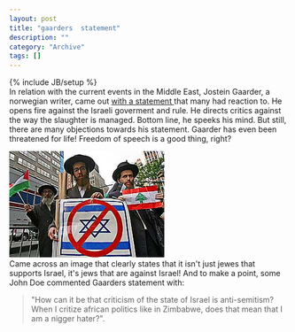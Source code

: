 ```yaml
--- 
layout: post 
title: "gaarders  statement"
description: ""
category: "Archive"
tags: []
---
```

{% include JB/setup %}  
In relation with the current events in the Middle East, Jostein Gaarder, a norwegian writer, came out <a href="http://www.aftenposten.no/meninger/kronikker/article1411153.ece">with a statement </a>  that many had reaction to. He opens fire against the Israeli goverment and rule. He directs critics against the way the slaughter is  managed. Bottom line, he speeks his mind.
 But still, there are many objections towards his statement. Gaarder has even been threatened for life! Freedom of speech is a good thing, right?
 <div class="entryImage"><img src="/assets/img/jews.jpg" alt="jews against jews" class="reflect"/></div>Came across an image that clearly states that it isn't just jewes that supports Israel, it's jews that are against Israel!
 And to make a point, some John Doe commented Gaarders statement with: <blockquote>"How can it be that criticism of the state of Israel is anti-semitism? When I critize african politics like in Zimbabwe, does that mean that I am a nigger hater?".</blockquote>
